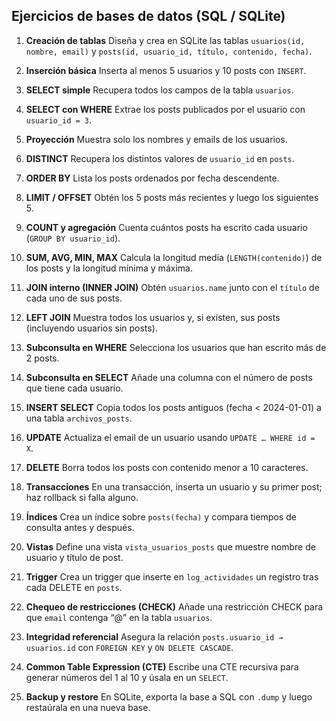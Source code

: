 ## Ejercicios de bases de datos (SQL / SQLite)

1. **Creación de tablas**
   Diseña y crea en SQLite las tablas `usuarios(id, nombre, email)` y `posts(id, usuario_id, título, contenido, fecha)`.

2. **Inserción básica**
   Inserta al menos 5 usuarios y 10 posts con `INSERT`.

3. **SELECT simple**
   Recupera todos los campos de la tabla `usuarios`.

4. **SELECT con WHERE**
   Extrae los posts publicados por el usuario con `usuario_id = 3`.

5. **Proyección**
   Muestra solo los nombres y emails de los usuarios.

6. **DISTINCT**
   Recupera los distintos valores de `usuario_id` en `posts`.

7. **ORDER BY**
   Lista los posts ordenados por fecha descendente.

8. **LIMIT / OFFSET**
   Obtén los 5 posts más recientes y luego los siguientes 5.

9. **COUNT y agregación**
   Cuenta cuántos posts ha escrito cada usuario (`GROUP BY usuario_id`).

10. **SUM, AVG, MIN, MAX**
    Calcula la longitud media (`LENGTH(contenido)`) de los posts y la longitud mínima y máxima.

11. **JOIN interno (INNER JOIN)**
    Obtén `usuarios.name` junto con el `título` de cada uno de sus posts.

12. **LEFT JOIN**
    Muestra todos los usuarios y, si existen, sus posts (incluyendo usuarios sin posts).

13. **Subconsulta en WHERE**
    Selecciona los usuarios que han escrito más de 2 posts.

14. **Subconsulta en SELECT**
    Añade una columna con el número de posts que tiene cada usuario.

15. **INSERT SELECT**
    Copia todos los posts antiguos (fecha < 2024-01-01) a una tabla `archivos_posts`.

16. **UPDATE**
    Actualiza el email de un usuario usando `UPDATE … WHERE id = X`.

17. **DELETE**
    Borra todos los posts con contenido menor a 10 caracteres.

18. **Transacciones**
    En una transacción, inserta un usuario y su primer post; haz rollback si falla alguno.

19. **Índices**
    Crea un índice sobre `posts(fecha)` y compara tiempos de consulta antes y después.

20. **Vistas**
    Define una vista `vista_usuarios_posts` que muestre nombre de usuario y título de post.

21. **Trigger**
    Crea un trigger que inserte en `log_actividades` un registro tras cada DELETE en `posts`.

22. **Chequeo de restricciones (CHECK)**
    Añade una restricción CHECK para que `email` contenga “@” en la tabla `usuarios`.

23. **Integridad referencial**
    Asegura la relación `posts.usuario_id → usuarios.id` con `FOREIGN KEY` y `ON DELETE CASCADE`.

24. **Common Table Expression (CTE)**
    Escribe una CTE recursiva para generar números del 1 al 10 y úsala en un `SELECT`.

25. **Backup y restore**
    En SQLite, exporta la base a SQL con `.dump` y luego restaúrala en una nueva base.
